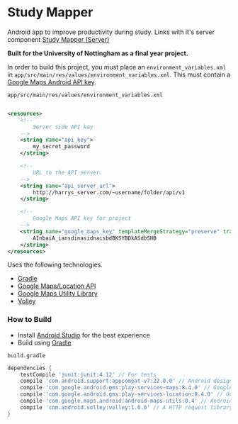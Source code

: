 # Study Mapper

Android app to improve productivity during study.
Links with it's server component [Study Mapper (Server)](https://github.com/harrymt/ProductivityMapping-Server)

**Built for the University of Nottingham as a final year project.**

In order to build this project, you must place an `environment_variables.xml` in `app/src/main/res/values/environment_variables.xml`.
This must contain a [Google Maps Android API key](https://developers.google.com/maps/signup).

`app/src/main/res/values/environment_variables.xml`

```xml

<resources>
    <!--
        Server side API key
    -->
    <string name="api_key">
        my_secret_password
    </string>

    <!--
        URL to the API server.
    -->
    <string name="api_server_url">
        http://harrys_server.com/~username/folder/api/v1
    </string>

    <!--
        Google Maps API key for project
    -->
    <string name="google_maps_key" templateMergeStrategy="preserve" translatable="false">
        AInbaiA_iansdinasidnaisbdBKSYBDkASdbSHB
    </string>
</resources>


```

Uses the following technologies.

- [Gradle](http://gradle.org/)
- [Google Maps/Location API](https://developers.google.com/maps/documentation/android-api/start)
- [Google Maps Utility Library](https://github.com/googlemaps/android-maps-utils)
- [Volley](https://developer.android.com/training/volley/index.html)


### How to Build

- Install [Android Studio](https://developer.android.com/sdk/index.html) for the best experience
- Build using [Gradle](http://gradle.org/)


`build.gradle`

```groovy
dependencies {
    testCompile 'junit:junit:4.12' // For tests
    compile 'com.android.support:appcompat-v7:22.0.0' // Android design
    compile 'com.google.android.gms:play-services-maps:8.4.0' // Google Maps API
    compile 'com.google.android.gms:play-services-location:8.4.0' // Google Location API
    compile 'com.google.maps.android:android-maps-utils:0.4' // Android Google maps Utility library
    compile 'com.android.volley:volley:1.0.0' // A HTTP request library so we can interact with our API
}
```

